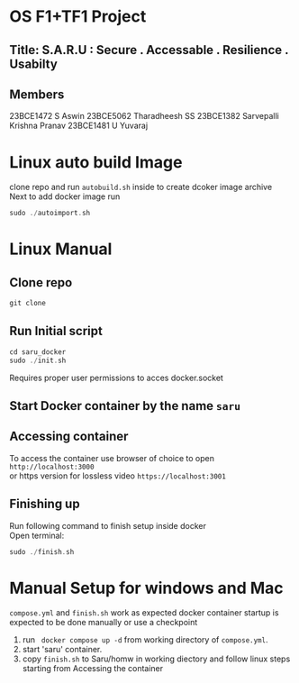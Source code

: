 # OS F1+TF1 Project 
## Title: S.A.R.U : Secure . Accessable . Resilience . Usabilty
## Members
23BCE1472 S Aswin
23BCE5062 Tharadheesh SS
23BCE1382 Sarvepalli Krishna Pranav
23BCE1481 U Yuvaraj


# Linux auto build Image
clone repo and run ```autobuild.sh``` inside to create dcoker image archive<br>
Next to add docker image run
```c
sudo ./autoimport.sh
```

# Linux Manual
## Clone repo
```c
git clone 
```
## Run Initial script
```c
cd saru_docker
sudo ./init.sh
```
Requires proper user permissions to acces docker.socket

## Start Docker container by the name ```saru```

## Accessing container
To access the container use browser of choice to open
```http://localhost:3000```<br>
or https version for lossless video
```https://localhost:3001```

## Finishing up
Run following command to finish setup inside docker<br>
Open terminal:
```c
sudo ./finish.sh
```

# Manual Setup for windows and Mac
```compose.yml``` and ```finish.sh``` work as expected docker container startup is expected to be done manually or use a checkpoint<br>
1. run ``` docker compose up -d``` from working directory of ```compose.yml```.<br>
2. start 'saru' container.<br>
3. copy ```finish.sh``` to Saru/homw in working diectory and follow linux steps starting from  Accessing the container 




